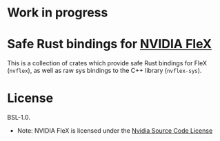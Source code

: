 # Work in progress

# Safe Rust bindings for [NVIDIA FleX](https://developer.nvidia.com/flex)

This is a collection of crates which provide safe Rust bindings for FleX (`nvflex`), as well as raw sys bindings to the C++ library (`nvflex-sys`).

# License

BSL-1.0.

* Note: NVIDIA FleX is licensed under the [Nvidia Source Code License](https://raw.githubusercontent.com/NVIDIAGameWorks/FleX/master/LICENSE.txt)
